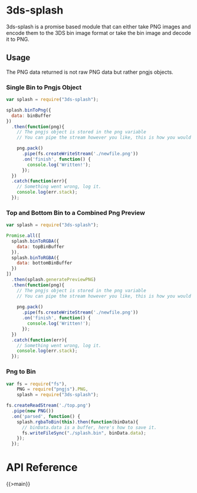 # 3ds-splash
3ds-splash is a promise based module that can either take PNG images and encode them to the 3DS bin image format or take the bin image and decode it to PNG.

## Usage
The PNG data returned is not raw PNG data but rather pngjs objects.

### Single Bin to Pngjs Object
```javascript
var splash = require("3ds-splash");

splash.binToPng({
  data: binBuffer
})
  .then(function(png){
    // The pngjs object is stored in the png variable
    // You can pipe the stream however you like, this is how you would save it to a file.

    png.pack()
      .pipe(fs.createWriteStream('./newfile.png'))
      .on('finish', function() {
        console.log('Written!');
      });
  })
  .catch(function(err){
    // Something went wrong, log it.
    console.log(err.stack);
  });
```

### Top and Bottom Bin to a Combined Png Preview
```javascript
var splash = require("3ds-splash");

Promise.all([
  splash.binToRGBA({
    data: topBinBuffer
  }),
  splash.binToRGBA({
    data: bottomBinBuffer
  })
])
  .then(splash.generatePreviewPNG)
  .then(function(png){
    // The pngjs object is stored in the png variable
    // You can pipe the stream however you like, this is how you would save it to a file.
    
    png.pack()
      .pipe(fs.createWriteStream('./newfile.png'))
      .on('finish', function() {
        console.log('Written!');
      });
  })
  .catch(function(err){
    // Something went wrong, log it.
    console.log(err.stack);
  });
```

### Png to Bin
```javascript
var fs = require("fs"),
    PNG = require("pngjs").PNG,
    splash = require("3ds-splash");

fs.createReadStream('./top.png')
  .pipe(new PNG())
  .on('parsed', function() {
    splash.rgbaToBin(this).then(function(binData){
      // binData.data is a buffer, here's how to save it.
      fs.writeFileSync("./splash.bin", binData.data);
    });
  });
```

# API Reference
{{>main}}